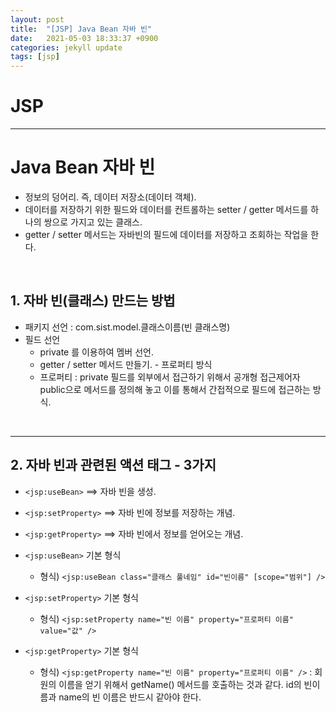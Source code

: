 ```yaml
---
layout: post
title:  "[JSP] Java Bean 자바 빈"
date:   2021-05-03 18:33:37 +0900
categories: jekyll update
tags: [jsp]
---
```

# JSP
---

# Java Bean 자바 빈
- 정보의 덩어리. 즉, 데이터 저장소(데이터 객체).
- 데이터를 저장하기 위한 필드와 데이터를 컨트롤하는 setter / getter 메서드를 하나의 쌍으로 가지고 있는 클래스.
- getter / setter 메서드는 자바빈의 필드에 데이터를 저장하고 조회하는 작업을 한다.
    
<br>
    
## 1. 자바 빈(클래스) 만드는 방법
- 패키지 선언 : com.sist.model.클래스이름(빈 클래스명)
- 필드 선언
	* private 를 이용하여 멤버 선언.
	* getter / setter 메서드 만들기. - 프로퍼티 방식
	* 프로퍼티 : private 필드를 외부에서 접근하기 위해서 공개형 접근제어자 public으로 메서드를 정의해 놓고 이를 통해서 간접적으로 필드에 접근하는 방식.
 
<br>    
      
---                      
## 2. 자바 빈과 관련된 액션 태그 - 3가지
- `<jsp:useBean>`        ==> 자바 빈을 생성.
- `<jsp:setProperty>`    ==> 자바 빈에 정보를 저장하는 개념.
- `<jsp:getProperty>`    ==> 자바 빈에서 정보를 얻어오는 개념.
  
- `<jsp:useBean>` 기본 형식
	* 형식) `<jsp:useBean class="클래스 풀네임" id="빈이름" [scope="범위"] />`
  
- `<jsp:setProperty>` 기본 형식
	* 형식) `<jsp:setProperty name="빈 이름" property="프로퍼티 이름" value="값" />`

- `<jsp:getProperty>` 기본 형식
	* 형식) `<jsp:getProperty name="빈 이름" property="프로퍼티 이름" />`
	: 회원의 이름을 얻기 위해서 getName() 메서드를 호출하는 것과 같다. id의 빈이름과 name의 빈 이름은 반드시 같아야 한다.